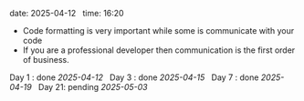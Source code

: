 date: 2025-04-12  
time: 16:20  

- Code formatting is very important while some is communicate with your code
- If you are a professional developer then communication is the first order of business.
  

Day 1 : done *2025-04-12*  
Day 3 : done *2025-04-15*  
Day 7 : done *2025-04-19*  
Day 21: pending *2025-05-03*